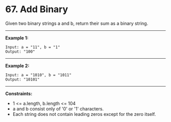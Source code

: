 # 67. Add Binary

Given two binary strings a and b, return their sum as a binary string.

--- 

**Example 1:**

```
Input: a = "11", b = "1"
Output: "100"
```

---

**Example 2:**

```
Input: a = "1010", b = "1011"
Output: "10101"
```
---

**Constraints:**

- 1 <= a.length, b.length <= 104
- a and b consist only of '0' or '1' characters.
- Each string does not contain leading zeros except for the zero itself.